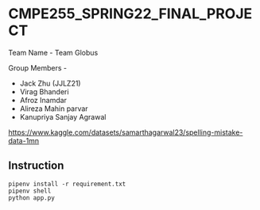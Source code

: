 # CMPE255_SPRING22_FINAL_PROJECT

Team Name - Team Globus

Group Members -

- Jack Zhu (JJLZ21)
- Virag Bhanderi
- Afroz Inamdar
- Alireza Mahin parvar
- Kanupriya Sanjay Agrawal


https://www.kaggle.com/datasets/samarthagarwal23/spelling-mistake-data-1mn

## Instruction

```
pipenv install -r requirement.txt
pipenv shell
python app.py
```
